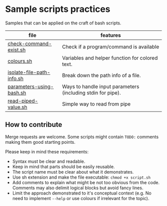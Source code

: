 # Sample scripts practices

Samples that can be applied on the craft of bash scripts.

| file                      | features                                |
|---------------------------|-----------------------------------------|
| [check-command-exist.sh](check-command-exist.sh)    | Check if a program/command is available | 
| [colours.sh](colours.sh)                | Variables and helper function for colored text. |
| [isolate-file-path-info.sh](isolate-file-path-info.sh) | Break down the path info of a file. |
| [parameters-using-bash.sh](parameters-using-bash.sh)  | Ways to handle input parameters (including stdin for pipe). |
| [read-piped-value.sh](read-piped-value.sh)       | Simple way to read from pipe |

## How to contribute

Merge requests are welcome. Some scripts might contain `TODO:` comments
making them good starting points.

Please keep in mind these requirements:

* Syntax must be clear and readable.
* Keep in mind that parts should be easily reusable.
* The script name must be clear about what it demonstrates.
* Use sh extension and make the file executable: `chmod +x script.sh`
* Add comments to explain what might be not too obvious from the code.
Comments may also delimit logical blocks but avoid fancy lines.
* Limit the approach demonstrated to it's conceptual context (e.g. No
need to implement `--help` or use colours if irrelevant for the topic).

